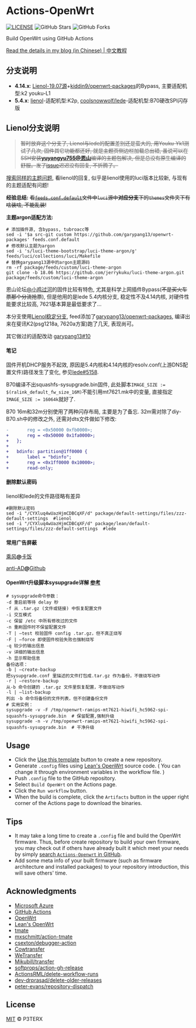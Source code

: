 # Actions-OpenWrt

[![LICENSE](https://img.shields.io/github/license/mashape/apistatus.svg?style=flat-square&label=LICENSE)](https://github.com/P3TERX/Actions-OpenWrt/blob/master/LICENSE)
![GitHub Stars](https://img.shields.io/github/stars/P3TERX/Actions-OpenWrt.svg?style=flat-square&label=Stars&logo=github)
![GitHub Forks](https://img.shields.io/github/forks/P3TERX/Actions-OpenWrt.svg?style=flat-square&label=Forks&logo=github)

Build OpenWrt using GitHub Actions

[Read the details in my blog (in Chinese) | 中文教程](https://p3terx.com/archives/build-openwrt-with-github-actions.html)

## 分支说明

- **4.14.x**: [Lienol-19.07源](https://github.com/Lienol/openwrt/tree/19.07)+[kiddin9/openwrt-packages](https://github.com/kiddin9/openwrt-packages)的Bypass, 主要适配机型:k2 youku-L1
-  **5.4.x**: [lienol](https://github.com/Lienol/openwrt/tree/main)-适配机型:K2p, [coolsnowwolf/lede](https://github.com/coolsnowwolf/lede)-适配机型:B70硬改SPI闪存版
## Lienol分支说明

> ~~暂时放弃这个分支了, Lienol与lede的配置差别还是蛮大的, 用Youku-Yk1测试了几次, 固件其它功能都还好, 就是主题页侧边栏加载总出错, 虽说可以在SSH安装[**yuyangyu755@恩山**](https://www.right.com.cn/forum/thread-4050369-1-1.html)编译的主题包解决, 但是总没有原生编译的舒服。发了[issue](https://github.com/Lienol/openwrt/issues/574)迟迟没有回复, 不折腾了。~~

[搜索同样的主题问题](https://github.com/Lienol/openwrt/search?q=template.lua&type=issues), 看lienol的回复, 似乎是lienol使用的luci版本比较新, 与现有的主题适配有问题!

**经验总结:** ~~看[`feeds.conf.default`](https://github.com/Lienol/openwrt/blob/19.07/feeds.conf.default)文件中`luci`源中**对应分支**下的`themes`文件夹下有啥装啥, 不能乱装!~~

**主题argon适配方法:**
```
# 添加插件源, 含bypass, tubroacc等
sed -i '$a src-git custom https://github.com/garypang13/openwrt-packages' feeds.conf.default
# 修改默认主题为argon
sed -i 's/luci-theme-bootstrap/luci-theme-argon/g' feeds/luci/collections/luci/Makefile
# 替换garypang13源中的argon主题源码
rm -rf package/feeds/custom/luci-theme-argon
git clone -b 18.06 https://github.com/jerrykuku/luci-theme-argon.git package/feeds/custom/luci-theme-argon
```

恩山论坛[@小鸡过河](https://www.right.com.cn/forum/space-uid-370176.html)的固件比较有特色, 尤其是科学上网插件Bypass(~~不是买火车票那个分流抢票~~), 但是他用的是lede 5.4内核分支, 稳定性不及4.14内核, 对硬件性能要求比较高, 7621基本算是最低要求了...

本分支使用[Lienol稳定分支](https://github.com/Lienol/openwrt), feed添加了[garypang13/openwrt-packages](https://github.com/garypang13/openwrt-packages), 编译出来在斐讯K2(psg1218a, 7620a方案)跑了几天, 表现尚可。

其它做过的适配改动 [garypang13#10](https://github.com/garypang13/openwrt-packages/issues/10)

#### 笔记

固件开机DHCP服务不起效, 原因是5.4内核和4.14内核的resolv.conf(上游DNS配置文件)路径发生了变化, 参见[lede#5158](https://github.com/coolsnowwolf/lede/issues/5158).

B70编译不出squashfs-sysupgrade.bin固件, 此处脚本`IMAGE_SIZE := $(ralink_default_fw_size_16M)`不能引用mt7621.mk中的变量, 直接指定`IMAGE_SIZE := 16064k`就好了.

B70 16m和32m分别使用了两种闪存布局, 主要是为了备忘. 32m需对除了diy-B70.sh中的修改之外, 还需对dts文件做如下修改:
```patch
-		reg = <0x50000 0xfb0000>;
+		reg = <0x50000 0x1fa0000>;
+	};
+
+	bdinfo: partition@1ff0000 {
+		label = "bdinfo";
+		reg = <0x1ff0000 0x10000>;
+		read-only;
```

#### 删除默认密码

lienol和lede的文件路径略有差异
```
#删除默认密码
sed -i "/CYXluq4wUazHjmCDBCqXF/d" package/default-settings/files/zzz-default-settings  #lienol
sed -i "/CYXluq4wUazHjmCDBCqXF/d" package/lean/default-settings/files/zzz-default-settings  #lede
```

#### 常用广告屏蔽

[乘风](https://cdn.jsdelivr.net/gh/xinggsf/Adblock-Plus-Rule@master/rule.txt)**@**[卡饭](https://bbs.kafan.cn/thread-1866845-1-1.html)

[anti-AD](https://cdn.jsdelivr.net/gh/privacy-protection-tools/anti-AD@master/anti-ad-easylist.txt)**@**[Github](https://github.com/privacy-protection-tools/anti-AD)

#### OpenWrt升级脚本sysupgrade详解 [参考](http://www.linvon.cn/posts/openwrt升级脚本sysupgrade详解/)
```
# sysupgrade命令参数：
-d 重启前等待 delay 秒
-f 从 .tar.gz (文件或链接) 中恢复配置文件
-i 交互模式
-c 保留 /etc 中所有修改过的文件
-n 重刷固件时不保留配置文件
-T | –test 校验固件 config .tar.gz，但不真正烧写
-F | –force 即使固件校验失败也强制烧写
-q 较少的输出信息
-v 详细的输出信息
-h 显示帮助信息
备份选项：
-b | –create-backup
把sysupgrade.conf 里描述的文件打包成.tar.gz 作为备份，不做烧写动作
-r | –restore-backup
从-b 命令创建的 .tar.gz 文件里恢复配置，不做烧写动作
-l | –list-backup
列出 -b 命令将备份的文件列表，但不创建备份文件
# 实用实例：
sysupgrade -v -F /tmp/openwrt-ramips-mt7621-hiwifi_hc5962-spi-squashfs-sysupgrade.bin  # 保留配置,强制升级
sysupgrade -n -v /tmp/openwrt-ramips-mt7621-hiwifi_hc5962-spi-squashfs-sysupgrade.bin  # 干净升级
```


## Usage

- Click the [Use this template](https://github.com/P3TERX/Actions-OpenWrt/generate) button to create a new repository.
- Generate `.config` files using [Lean's OpenWrt](https://github.com/coolsnowwolf/lede) source code. ( You can change it through environment variables in the workflow file. )
- Push `.config` file to the GitHub repository.
- Select `Build OpenWrt` on the Actions page.
- Click the `Run workflow` button.
- When the build is complete, click the `Artifacts` button in the upper right corner of the Actions page to download the binaries.

## Tips

- It may take a long time to create a `.config` file and build the OpenWrt firmware. Thus, before create repository to build your own firmware, you may check out if others have already built it which meet your needs by simply [search `Actions-Openwrt` in GitHub](https://github.com/search?q=Actions-openwrt).
- Add some meta info of your built firmware (such as firmware architecture and installed packages) to your repository introduction, this will save others' time.

## Acknowledgments

- [Microsoft Azure](https://azure.microsoft.com)
- [GitHub Actions](https://github.com/features/actions)
- [OpenWrt](https://github.com/openwrt/openwrt)
- [Lean's OpenWrt](https://github.com/coolsnowwolf/lede)
- [tmate](https://github.com/tmate-io/tmate)
- [mxschmitt/action-tmate](https://github.com/mxschmitt/action-tmate)
- [csexton/debugger-action](https://github.com/csexton/debugger-action)
- [Cowtransfer](https://cowtransfer.com)
- [WeTransfer](https://wetransfer.com/)
- [Mikubill/transfer](https://github.com/Mikubill/transfer)
- [softprops/action-gh-release](https://github.com/softprops/action-gh-release)
- [ActionsRML/delete-workflow-runs](https://github.com/ActionsRML/delete-workflow-runs)
- [dev-drprasad/delete-older-releases](https://github.com/dev-drprasad/delete-older-releases)
- [peter-evans/repository-dispatch](https://github.com/peter-evans/repository-dispatch)

## License

[MIT](https://github.com/P3TERX/Actions-OpenWrt/blob/main/LICENSE) © P3TERX
